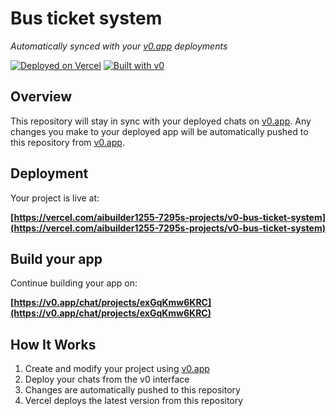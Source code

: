 # Bus ticket system

*Automatically synced with your [v0.app](https://v0.app) deployments*

[![Deployed on Vercel](https://img.shields.io/badge/Deployed%20on-Vercel-black?style=for-the-badge&logo=vercel)](https://vercel.com/aibuilder1255-7295s-projects/v0-bus-ticket-system)
[![Built with v0](https://img.shields.io/badge/Built%20with-v0.app-black?style=for-the-badge)](https://v0.app/chat/projects/exGqKmw6KRC)

## Overview

This repository will stay in sync with your deployed chats on [v0.app](https://v0.app).
Any changes you make to your deployed app will be automatically pushed to this repository from [v0.app](https://v0.app).

## Deployment

Your project is live at:

**[https://vercel.com/aibuilder1255-7295s-projects/v0-bus-ticket-system](https://vercel.com/aibuilder1255-7295s-projects/v0-bus-ticket-system)**

## Build your app

Continue building your app on:

**[https://v0.app/chat/projects/exGqKmw6KRC](https://v0.app/chat/projects/exGqKmw6KRC)**

## How It Works

1. Create and modify your project using [v0.app](https://v0.app)
2. Deploy your chats from the v0 interface
3. Changes are automatically pushed to this repository
4. Vercel deploys the latest version from this repository